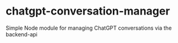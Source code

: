 # chatgpt-conversation-manager
Simple Node module for managing ChatGPT conversations via the backend-api
